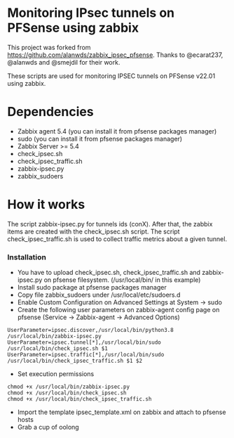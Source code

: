 # Monitoring IPsec tunnels on PFSense using zabbix

This project was forked from https://github.com/alanwds/zabbix_ipsec_pfsense. Thanks to @ecarat237, @alanwds and @smejdil for their work. 

These scripts are used for monitoring IPSEC tunnels on PFSense v22.01 using zabbix.

# Dependencies

- Zabbix agent 5.4 (you can install it from pfsense packages manager)
- sudo (you can install it from pfsense packages manager)
- Zabbix Server >= 5.4
- check_ipsec.sh
- check_ipsec_traffic.sh
- zabbix-ipsec.py
- zabbix_sudoers

# How it works

The script zabbix-ipsec.py for tunnels ids (conX). After that, the zabbix items are created with the check_ipsec.sh script. The script check_ipsec_traffic.sh is used to collect traffic metrics about a given tunnel.

### Installation

- You have to upload check_ipsec.sh, check_ipsec_traffic.sh and zabbix-ipsec.py on pfsense filesystem. (/usr/local/bin/ in this example)
- Install sudo package at pfsense packages manager
- Copy file zabbix_sudoers under /usr/local/etc/sudoers.d
- Enable Custom Configuration on Advanced Settings at System -> sudo
- Create the following user parameters on zabbix-agent config page on pfsense (Service -> Zabbix-agent -> Advanced Options)
```
UserParameter=ipsec.discover,/usr/local/bin/python3.8 /usr/local/bin/zabbix-ipsec.py
UserParameter=ipsec.tunnel[*],/usr/local/bin/sudo /usr/local/bin/check_ipsec.sh $1
UserParameter=ipsec.traffic[*],/usr/local/bin/sudo /usr/local/bin/check_ipsec_traffic.sh $1 $2
```
- Set execution permissions
```
chmod +x /usr/local/bin/zabbix-ipsec.py
chmod +x /usr/local/bin/check_ipsec.sh 
chmod +x /usr/local/bin/check_ipsec_traffic.sh 
``` 
- Import the template ipsec_template.xml on zabbix and attach to pfsense hosts
- Grab a cup of oolong
